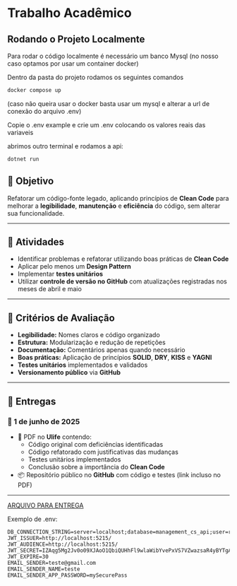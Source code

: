 ﻿# Trabalho Acadêmico
 
## Rodando o Projeto Localmente
Para rodar o código localmente é necessário um banco Mysql (no nosso caso optamos por usar um container docker)

Dentro da pasta do projeto rodamos os seguintes comandos

``` bash
docker compose up
```
(caso não queira usar o docker basta usar um mysql e alterar a url de conexão do arquivo .env)

Copie o .env example e crie um .env colocando os valores reais das variaveis

abrimos outro terminal e rodamos a api:
``` bash
dotnet run
```
## 🎯 Objetivo  
Refatorar um código-fonte legado, aplicando princípios de **Clean Code** para melhorar a **legibilidade**, **manutenção** e **eficiência** do código, sem alterar sua funcionalidade.

---

## 📌 Atividades  
- Identificar problemas e refatorar utilizando boas práticas de **Clean Code**
- Aplicar pelo menos um **Design Pattern**
- Implementar **testes unitários**
- Utilizar **controle de versão no GitHub** com atualizações registradas nos meses de abril e maio

---

## 📝 Critérios de Avaliação
- **Legibilidade:** Nomes claros e código organizado  
- **Estrutura:** Modularização e redução de repetições  
- **Documentação:** Comentários apenas quando necessário  
- **Boas práticas:** Aplicação de princípios **SOLID**, **DRY**, **KISS** e **YAGNI**  
- **Testes unitários** implementados e validados  
- **Versionamento público** via **GitHub**

---

## 📅 Entregas

### 📌 1 de junho de 2025
- 📄 PDF no **Ulife** contendo:
  - Código original com deficiências identificadas
  - Código refatorado com justificativas das mudanças
  - Testes unitários implementados
  - Conclusão sobre a importância do **Clean Code**
- 📦 Repositório público no **GitHub** com código e testes (link incluso no PDF)

---

[ARQUIVO PARA ENTREGA](https://docs.google.com/document/d/12hYDcAg29dHkn7aEFC8bcyYv-Xd_OSCnnwZ3GkMcCf8/edit?usp=sharing)

Exemplo de .env:
```
DB_CONNECTION_STRING=server=localhost;database=management_cs_api;user=root;password=2004;    
JWT_ISSUER=http://localhost:5215/
JWT_AUDIENCE=http://localhost:5215/
JWT_SECRET=IZAqg5Mg2Jv0o09XJAoO1QbiQUHhFl9wlaWibYvePxVS7VZwazsaR4yBYTgA893K
JWT_EXPIRE=30
EMAIL_SENDER=teste@gmail.com
EMAIL_SENDER_NAME=teste
EMAIL_SENDER_APP_PASSWORD=mySecurePass
```